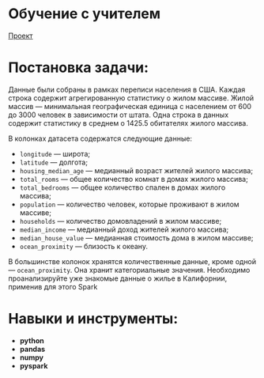 # Обучение с учителем  
[Проект](Яндекс.Практикум%20DataFrame%20API%20—%20практика.ipynb)  
# Постановка задачи:    
Данные были собраны в рамках переписи населения в США. Каждая строка содержит агрегированную статистику о жилом массиве. Жилой массив — минимальная географическая единица с населением от 600 до 3000 человек в зависимости от штата. Одна строка в данных содержит статистику в среднем о 1425.5 обитателях жилого массива.

В колонках датасета содержатся следующие данные:

- `longitude` — широта;
- `latitude` — долгота;
- `housing_median_age` — медианный возраст жителей жилого массива;
- `total_rooms` — общее количество комнат в домах жилого массива;
- `total_bedrooms` — общее количество спален в домах жилого массива;
- `population` — количество человек, которые проживают в жилом массиве;
- `households` — количество домовладений в жилом массиве;
- `median_income` — медианный доход жителей жилого массива;
- `median_house_value` — медианная стоимость дома в жилом массиве;
- `ocean_proximity` — близость к океану.

В большинстве колонок хранятся количественные данные, кроме одной — `ocean_proximity`. Она хранит категориальные значения. Необходимо проанализируйте уже знакомые данные о жилье в Калифорнии, применив для этого Spark
# Навыки и инструменты:  
* **python**    
* **pandas**  
* **numpy**  
* **pyspark**
